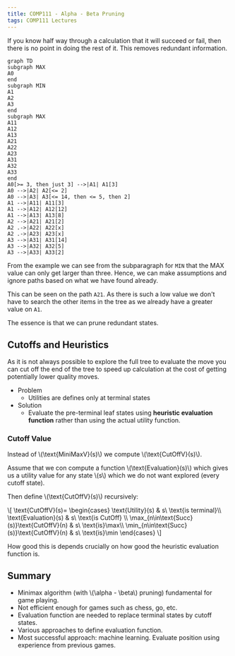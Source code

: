 ```yaml
---
title: COMP111 - Alpha - Beta Pruning
tags: COMP111 Lectures
---
```

If you know half way through a calculation that it will succeed or fail, then there is no point in doing the rest of it. This removes redundant information.

```mermaid
graph TD
subgraph MAX
A0
end
subgraph MIN
A1
A2
A3
end
subgraph MAX
A11
A12
A13
A21
A22
A23
A31
A32
A33
end
A0[>= 3, then just 3] -->|A1| A1[3]
A0 -->|A2| A2[<= 2]
A0 -->|A3| A3[<= 14, then <= 5, then 2]
A1 -->|A11| A11[3]
A1 -->|A12| A12[12]
A1 -->|A13| A13[8]
A2 -->|A21| A21[2]
A2 .->|A22| A22[x]
A2 .->|A23| A23[x]
A3 -->|A31| A31[14]
A3 -->|A32| A32[5]
A3 -->|A33| A33[2]

```

From the example we can see from the subparagraph for `MIN` that the MAX value can only get larger than three. Hence, we can make assumptions and ignore paths based on what we have found already.

This can be seen on the path `A21`. As there is such a low value we don't have to search the other items in the tree as we already have a greater value on `A1`.

The essence is that we can prune redundant states.

## Cutoffs and Heuristics
As it is not always possible to explore the full tree to evaluate the move you can cut off the end of the tree to speed up calculation at the cost of getting potentially lower quality moves.

* Problem
	* Utilities are defines only at terminal states
* Solution
	* Evaluate the pre-terminal leaf states using **heuristic evaluation function** rather than using the actual utility  function.
	
### Cutoff Value

Instead of &#92;(\text{MiniMaxV}(s)&#92;) we compute &#92;(\text{CutOffV}(s)&#92;).

Assume that we con compute a function &#92;(\text{Evaluation}(s)&#92;) which gives us a utility value for any state &#92;(s&#92;) which we do not want explored (every cutoff state). 

Then define &#92;(\text{CutOffV}(s)&#92;) recursively:

&#92;[
\text{CutOffV}(s)=
\begin{cases}
	\text{Utility}(s) & s\ \text{is terminal}&#92;&#92;
	\text{Evaluation}(s) & s\ \text{is CutOff} &#92;&#92;
	\max&#95;&#123;n\in\text{Succ}(s)}\text{CutOffV}(n) & s\ \text{is}\max&#92;&#92;
	\min&#95;&#123;n\in\text{Succ}(s)}\text{CutOffV}(n) & s\ \text{is}\min
\end{cases}
&#92;]

How good this is depends crucially on how good the heuristic evaluation function is.

## Summary

* Minimax algorithm (with &#92;(\alpha - \beta&#92;) pruning) fundamental for game playing.
* Not efficient enough for games such as chess, go, etc.
* Evaluation function are needed to replace terminal states by cutoff states.
* Various approaches to define evaluation function.
* Most successful approach: machine learning. Evaluate position using experience  from previous games.
